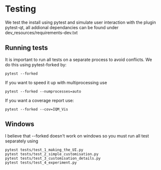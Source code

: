 # Testing
We test the install using pytest and simulate user interaction with the plugin pytest-qt, all addional dependancies can be found under dev_resources/requirements-dev.txt 

## Running tests
It is important to run all tests on a separate process to avoid conflicts. We do this using pytest-forked by:
```
pytest --forked
```

If you want to speed it up with multiprocessing use
```
pytest --forked --numprocesses=auto
```

If you want a coverage report use:
```
pytest --forked --cov=IQM_Vis
```

## Windows
I believe that --forked doesn't work on windows so you must run all test separately using
```
pytest tests/test_1_making_the_UI.py
pytest tests/test_2_simple_customisation.py
pytest tests/test_3_customisation_details.py
pytest tests/test_4_experiment.py
```
